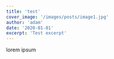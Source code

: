 ```yaml
---
title: 'test'
cover_image: '/images/posts/image1.jpg'
author: 'adam'
date: '2020-01-01'
excerpt: 'Test excerpt'
---
```

lorem ipsum